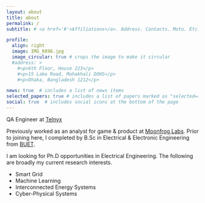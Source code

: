 ```yaml
---
layout: about
title: about
permalink: /
subtitle: # <a href='#'>Affiliations</a>. Address. Contacts. Moto. Etc.

profile:
  align: right
  image: IMG_8896.jpg
  image_circular: true # crops the image to make it circular
  #address: >
    #<p>6th Floor, House 223</p>
    #<p>15 Lake Road, Mohakhali DOHS</p>
    #<p>Dhaka, Bangladesh 1212</p>

news: true  # includes a list of news items
selected_papers: true # includes a list of papers marked as "selected={true}"
social: true  # includes social icons at the bottom of the page
---
```


QA Engineer at [Telnyx](https://telnyx.com)

Previously worked as an analyst for game & product at [Moonfrog Labs](https://moonfroglabs.com). Prior to joining here, I completed by B.Sc in Electrical & Electronic Engineering from [BUET](https://www.buet.ac.bd/web/#/). 

I am looking for Ph.D opportunities in Electrical Engineering. The following are broadly my current research interests.

* Smart Grid
* Machine Learning
* Interconnected Energy Systems
* Cyber-Physical Systems